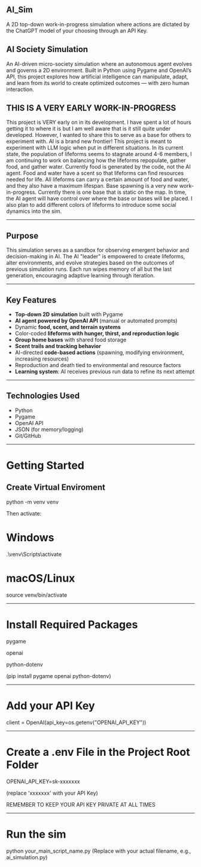 ## AI_Sim
A 2D top-down work-in-progress simulation where actions are dictated by the ChatGPT model of your choosing through an API Key.

## AI Society Simulation

An AI-driven micro-society simulation where an autonomous agent evolves and governs a 2D environment. Built in Python using Pygame and OpenAI’s API, this project explores how artificial intelligence can manipulate, adapt, and learn from its world to create optimized outcomes — with zero human interaction.

## THIS IS A VERY EARLY WORK-IN-PROGRESS

This project is VERY early on in its development. I have spent a lot of hours getting it to where it is but I am well aware that is it still quite under developed. However, I wanted to share this to serve as a base for others to experiment with. AI is a brand new frontier! This project is meant to experiment with LLM logic when put in different situations. In its current state, the population of lifeforms seems to stagnate around 4-6 members, I am continuing to work on balancing how the lifeforms repopulate, gather food, and gather water. Currently food is generated by the code, not the AI agent. Food and water have a scent so that lifeforms can find resources needed for life. All lifeforms can carry a certain amount of food and water, and they also have a maximum lifespan. Base spawning is a very new work-in-progress. Currently there is one base that is static on the map. In time, the AI agent will have control over where the base or bases will be placed. I also plan to add different colors of lifeforms to introduce some social dynamics into the sim. 

---

## Purpose

This simulation serves as a sandbox for observing emergent behavior and decision-making in AI. The AI "leader" is empowered to create lifeforms, alter environments, and evolve strategies based on the outcomes of previous simulation runs. Each run wipes memory of all but the last generation, encouraging adaptive learning through iteration.

---

## Key Features

- **Top-down 2D simulation** built with Pygame  
- **AI agent powered by OpenAI API** (manual or automated prompts)  
- Dynamic **food, scent, and terrain systems**  
- Color-coded **lifeforms with hunger, thirst, and reproduction logic**  
- **Group home bases** with shared food storage  
- **Scent trails and tracking behavior**  
- AI-directed **code-based actions** (spawning, modifying environment, increasing resources)  
- Reproduction and death tied to environmental and resource factors  
- **Learning system**: AI receives previous run data to refine its next attempt

---

## Technologies Used

- Python  
- Pygame  
- OpenAI API  
- JSON (for memory/logging)  
- Git/GitHub

---

# Getting Started

## Create Virtual Enviroment

python -m venv venv

Then activate:

# Windows
.\venv\Scripts\activate
# macOS/Linux
source venv/bin/activate

---

# Install Required Packages

pygame

openai

python-dotenv

(pip install pygame openai python-dotenv)

---

# Add your API Key

client = OpenAI(api_key=os.getenv("OPENAI_API_KEY"))

---

# Create a .env File in the Project Root Folder

OPENAI_API_KEY=sk-xxxxxxx

(replace 'xxxxxxx' with your API Key)

REMEMBER TO KEEP YOUR API KEY PRIVATE AT ALL TIMES

---

# Run the sim

python your_main_script_name.py
(Replace with your actual filename, e.g., ai_simulation.py)
